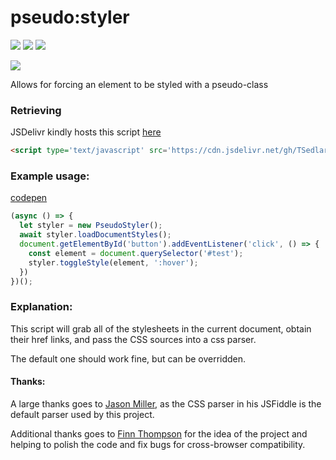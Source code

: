 # pseudo:styler

[![](https://img.shields.io/github/license/mashape/apistatus.svg)](LICENSE)
[![](https://img.shields.io/badge/donate-patreon-orange.svg)](https://www.patreon.com/bePatron?c=954360)
[![](https://img.shields.io/badge/donate-paypal-blue.svg)](https://paypal.me/TSedlar)

[![](https://data.jsdelivr.com/v1/package/gh/TSedlar/pseudo-styler/badge)](https://www.jsdelivr.com/package/gh/TSedlar/pseudo-styler)

Allows for forcing an element to be styled with a pseudo-class

### Retrieving

JSDelivr kindly hosts this script [here](https://www.jsdelivr.com/package/gh/TSedlar/pseudo-styler)

```html
<script type='text/javascript' src='https://cdn.jsdelivr.net/gh/TSedlar/pseudo-styler@1.0.3/pseudostyler.js'>
```

### Example usage:

[codepen](https://codepen.io/tsedlar/pen/EGrBqm)

```javascript
(async () => {
  let styler = new PseudoStyler();
  await styler.loadDocumentStyles();
  document.getElementById('button').addEventListener('click', () => {
    const element = document.querySelector('#test');
    styler.toggleStyle(element, ':hover');
  })
})();
```

### Explanation:
This script will grab all of the stylesheets in the current document, obtain their href links, and pass the CSS sources into a css parser.

The default one should work fine, but can be overridden.

#### Thanks:

A large thanks goes to [Jason Miller](https://jsfiddle.net/developit/vzkckrw4/?fbclid=IwAR1xYJzsEcpglQ5KsqQG4DHJMAgpyMJaXV9dKkd_t47n465n2dzv23cduqw), as the CSS parser in his JSFiddle is the default parser used by this project.

Additional thanks goes to [Finn Thompson](https://github.com/FThompson) for the idea of the project and helping to polish the code and fix bugs for cross-browser compatibility.
